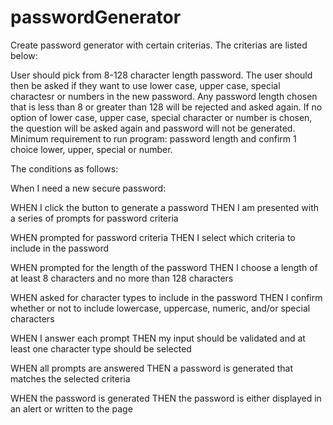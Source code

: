 # passwordGenerator

Create password generator with certain criterias. The criterias are listed below:

User should pick from 8-128 character length password. The user should then be asked if they want to use lower case, upper case, special charactesr or numbers in the new password. Any password length chosen that is less than 8 or greater than 128 will be rejected and asked again. If no option of lower case, upper case, special character or number is chosen, the question will be asked again and password will not be generated. Minimum requirement to run program: password length and confirm 1 choice lower, upper, special or number.




The conditions as follows:

When I need a new secure password:

WHEN I click the button to generate a password
THEN I am presented with a series of prompts for password criteria

WHEN prompted for password criteria
THEN I select which criteria to include in the password

WHEN prompted for the length of the password
THEN I choose a length of at least 8 characters and no more than 128 characters

WHEN asked for character types to include in the password
THEN I confirm whether or not to include lowercase, uppercase, numeric, and/or special characters

WHEN I answer each prompt
THEN my input should be validated and at least one character type should be selected

WHEN all prompts are answered
THEN a password is generated that matches the selected criteria

WHEN the password is generated
THEN the password is either displayed in an alert or written to the page